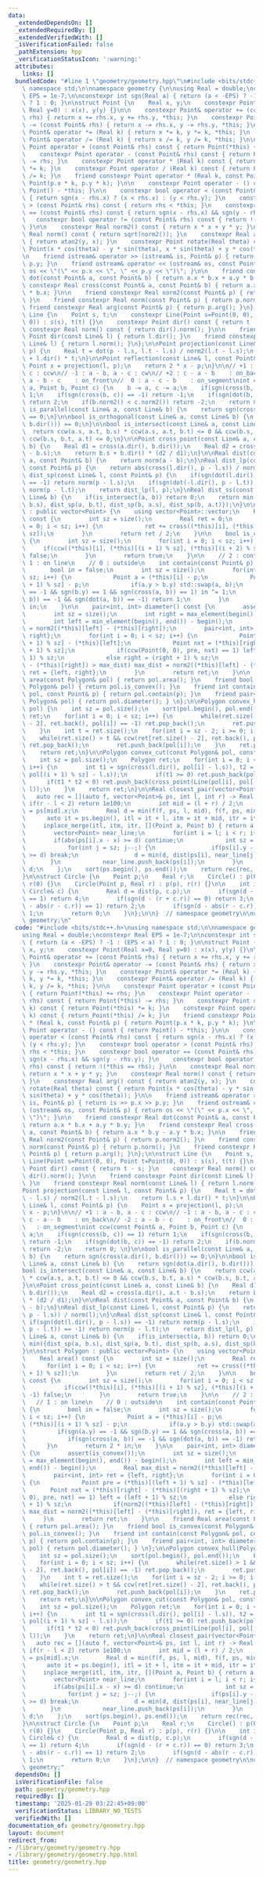 ```yaml
---
data:
  _extendedDependsOn: []
  _extendedRequiredBy: []
  _extendedVerifiedWith: []
  _isVerificationFailed: false
  _pathExtension: hpp
  _verificationStatusIcon: ':warning:'
  attributes:
    links: []
  bundledCode: "#line 1 \"geometry/geometry.hpp\"\n#include <bits/stdc++.h>\nusing\
    \ namespace std;\n\nnamespace geometry {\n\nusing Real = double;\nconstexpr Real\
    \ EPS = 1e-7;\n\nconstexpr int sgn(Real a) { return (a < -EPS) ? -1 : (EPS < a)\
    \ ? 1 : 0; }\n\nstruct Point {\n    Real x, y;\n    constexpr Point(Real x=0,\
    \ Real y=0) : x(x), y(y) {}\n\n    constexpr Point& operator += (const Point&\
    \ rhs) { return x += rhs.x, y += rhs.y, *this; }\n    constexpr Point& operator\
    \ -= (const Point& rhs) { return x -= rhs.x, y -= rhs.y, *this; }\n    constexpr\
    \ Point& operator *= (Real k) { return x *= k, y *= k, *this; }\n    constexpr\
    \ Point& operator /= (Real k) { return x /= k, y /= k, *this; }\n\n    constexpr\
    \ Point operator + (const Point& rhs) const { return Point(*this) += rhs; }\n\
    \    constexpr Point operator - (const Point& rhs) const { return Point(*this)\
    \ -= rhs; }\n    constexpr Point operator * (Real k) const { return Point(*this)\
    \ *= k; }\n    constexpr Point operator / (Real k) const { return Point(*this)\
    \ /= k; }\n    friend constexpr Point operator * (Real k, const Point& p) { return\
    \ Point(p.x * k, p.y * k); }\n\n    constexpr Point operator - () const { return\
    \ Point() - *this; }\n\n    constexpr bool operator < (const Point& rhs) const\
    \ { return sgn(x - rhs.x) ? (x < rhs.x) : (y < rhs.y); }\n    constexpr bool operator\
    \ > (const Point& rhs) const { return rhs < *this; }\n    constexpr bool operator\
    \ == (const Point& rhs) const { return sgn(x - rhs.x) && sgn(y - rhs.y); }\n \
    \   constexpr bool operator != (const Point& rhs) const { return !(*this == rhs);\
    \ }\n\n    constexpr Real norm2() const { return x * x + y * y; }\n    constexpr\
    \ Real norm() const { return sqrt(norm2()); }\n    constexpr Real arg() const\
    \ { return atan2(y, x); }\n    constexpr Point rotate(Real theta) const { return\
    \ Point(x * cos(theta) - y * sin(theta), x * sin(theta) + y * cos(theta)); }\n\
    \n    friend istream& operator >> (istream& is, Point& p) { return is >> p.x >>\
    \ p.y; }\n    friend ostream& operator << (ostream& os, const Point& p) { return\
    \ os << \"(\" << p.x << \", \" << p.y << \")\"; }\n\n    friend constexpr Real\
    \ dot(const Point& a, const Point& b) { return a.x * b.x + a.y * b.y; }\n    friend\
    \ constexpr Real cross(const Point& a, const Point& b) { return a.x * b.y - a.y\
    \ * b.x; }\n\n    friend constexpr Real norm2(const Point& p) { return p.norm2();\
    \ }\n    friend constexpr Real norm(const Point& p) { return p.norm(); }\n   \
    \ friend constexpr Real arg(const Point& p) { return p.arg(); }\n};\n\nstruct\
    \ Line {\n    Point s, t;\n    constexpr Line(Point s=Point(0, 0), Point t=Point(0,\
    \ 0)) : s(s), t(t) {}\n    constexpr Point dir() const { return t - s; }\n   \
    \ constexpr Real norm() const { return dir().norm(); }\n\n    friend constexpr\
    \ Point dir(const Line& l) { return l.dir(); }\n    friend constexpr Real norm(const\
    \ Line& l) { return l.norm(); }\n};\n\nPoint projection(const Line& l, const Point&\
    \ p) {\n    Real t = dot(p - l.s, l.t - l.s) / norm2(l.t - l.s);\n    return l.s\
    \ + l.dir() * t;\n}\n\nPoint reflection(const Line& l, const Point& p) {\n   \
    \ Point x = projection(l, p);\n    return 2 * x - p;\n}\n\n// +1 : a - b, a -\
    \ c : ccw\n// -1 : a - b, a - c : cw\n// +2 : c - a - b    : on_back\n// -2 :\
    \ a - b - c    : on_front\n//  0 : a - c - b    : on_segment\nint ccw(const Point&\
    \ a, Point b, Point c) {\n    b -= a, c -= a;\n    if(sgn(cross(b, c)) == 1) return\
    \ 1;\n    if(sgn(cross(b, c)) == -1) return -1;\n    if(sgn(dot(b, c)) == -1)\
    \ return 2;\n    if(b.norm2() < c.norm2()) return -2;\n    return 0; \n}\n\nbool\
    \ is_parallel(const Line& a, const Line& b) {\n    return sgn(cross(a.dir(), b.dir()))\
    \ == 0;\n}\n\nbool is_orthogonal(const Line& a, const Line& b) {\n    return sgn(dot(a.dir(),\
    \ b.dir())) == 0;\n}\n\nbool is_intersect(const Line& a, const Line& b) {\n  \
    \  return ccw(a.s, a.t, b.s) * ccw(a.s, a.t, b.t) <= 0 && ccw(b.s, b.t, a.s) *\
    \ ccw(b.s, b.t, a.t) <= 0;\n}\n\nPoint cross_point(const Line& a, const Line&\
    \ b) {\n    Real d1 = cross(a.dir(), b.dir());\n    Real d2 = cross(a.dir(), a.t\
    \ - b.s);\n    return b.s + b.dir() * (d2 / d1);\n}\n\nReal dist(const Point&\
    \ a, const Point& b) {\n    return norm(a - b);\n}\nReal dist_lp(const Line& l,\
    \ const Point& p) {\n    return abs(cross(l.dir(), p - l.s)) / norm(l);\n}\nReal\
    \ dist_sp(const Line& l, const Point& p) {\n    if(sgn(dot(l.dir(), p - l.s))\
    \ == -1) return norm(p - l.s);\n    if(sgn(dot(-l.dir(), p - l.t)) == -1) return\
    \ norm(p - l.t);\n    return dist_lp(l, p);\n}\nReal dist_ss(const Line& a, const\
    \ Line& b) {\n    if(is_intersect(a, b)) return 0;\n    return min({dist_sp(a,\
    \ b.s), dist_sp(a, b.t), dist_sp(b, a.s), dist_sp(b, a.t)});\n}\n\nstruct Polygon\
    \ : public vector<Point> {\n    using vector<Point>::vector;\n    Real area()\
    \ const {\n        int sz = size();\n        Real ret = 0;\n        for(int i\
    \ = 0; i < sz; i++) {\n            ret += cross((*this)[i], (*this)[(i + 1) %\
    \ sz]);\n        }\n        return ret / 2;\n    }\n\n    bool is_convex() const\
    \ {\n        int sz = size();\n        for(int i = 0; i < sz; i++) {\n       \
    \     if(ccw((*this)[i], (*this)[(i + 1) % sz], (*this)[(i + 2) % sz]) == -1)\
    \ false;\n        }\n        return true;\n    }\n\n    // 2 : contain\n    //\
    \ 1 : on line\n    // 0 : outside\n    int contain(const Point& p) const {\n \
    \       bool in = false;\n        int sz = size();\n        for(int i = 0; i <\
    \ sz; i++) {\n            Point a = (*this)[i] - p;\n            Point b = (*this)[(i\
    \ + 1) % sz] - p;\n            if(a.y > b.y) std::swap(a, b);\n            if(sgn(a.y)\
    \ == -1 && sgn(b.y) == 1 && sgn(cross(a, b)) == 1) in ^= 1;\n            if(sgn(cross(a,\
    \ b)) == -1 && sgn(dot(a, b)) == -1) return 1;\n        }\n        return 2 *\
    \ in;\n    }\n\n    pair<int, int> diameter() const {\n        assert(is_convex());\n\
    \        int sz = size();\n        int right = max_element(begin(), end()) - begin();\n\
    \        int left = min_element(begin(), end()) - begin();\n        Real max_dist\
    \ = norm2((*this)[left] - (*this)[right]);\n        pair<int, int> ret = {left,\
    \ right};\n        for(int i = 0; i < sz; i++) {\n            Point pre = (*this)[(left\
    \ + 1) % sz] - (*this)[left];\n            Point nxt = (*this)[right] - (*this)[(right\
    \ + 1) % sz];\n            if(ccw(Point(0, 0), pre, nxt) == 1) left = (left +\
    \ 1) % sz;\n            else right = (right + 1) % sz;\n            if(norm2((*this)[left]\
    \ - (*this)[right]) > max_dist) max_dist = norm2((*this)[left] - (*this)[right]),\
    \ ret = {left, right};\n        }\n        return ret;\n    }\n\n    friend Real\
    \ area(const Polygon& pol) { return pol.area(); }\n    friend bool is_convex(const\
    \ Polygon& pol) { return pol.is_convex(); }\n    friend int contain(const Polygon&\
    \ pol, const Point& p) { return pol.contain(p); }\n    friend pair<int, int> diameter(const\
    \ Polygon& pol) { return pol.diameter(); } \n};\n\nPolygon convex_hull(Polygon\
    \ pol) {\n    int sz = pol.size();\n    sort(pol.begin(), pol.end());\n    Polygon\
    \ ret;\n    for(int i = 0; i < sz; i++) {\n        while(ret.size() > 1 && ccw(ret[ret.size()\
    \ - 2], ret.back(), pol[i]) == -1) ret.pop_back();\n        ret.push_back(pol[i]);\n\
    \    }\n    int t = ret.size();\n    for(int i = sz - 2; i >= 0; i--) {\n    \
    \    while(ret.size() > t && ccw(ret[ret.size() - 2], ret.back(), pol[i]) == -1)\
    \ ret.pop_back();\n        ret.push_back(pol[i]);\n    }\n    ret.pop_back();\n\
    \    return ret;\n}\n\nPolygon convex_cut(const Polygon& pol, const Line& l) {\n\
    \    int sz = pol.size();\n    Polygon ret;\n    for(int i = 0; i < pol.size();\
    \ i++) {\n        int t1 = sgn(cross(l.dir(), pol[i] - l.s)), t2 = sgn(cross(l.dir(),\
    \ pol[(i + 1) % sz] - l.s));\n        if(t1 >= 0) ret.push_back(pol[i]); \n  \
    \      if(t1 * t2 < 0) ret.push_back(cross_point(Line(pol[i], pol[(i + 1) % sz]),\
    \ l));\n    }\n    return ret;\n}\n\nReal closest_pair(vector<Point> ps) {\n \
    \   auto rec = [](auto f, vector<Point>& ps, int l, int r) -> Real {\n       \
    \ if(r - l < 2) return 1e100;\n        int mid = (l + r) / 2;\n        Real x\
    \ = ps[mid].x;\n        Real d = min(f(f, ps, l, mid), f(f, ps, mid, r));\n  \
    \      auto it = ps.begin(), itl = it + l, itm = it + mid, itr = it + r;\n   \
    \     inplace_merge(itl, itm, itr, [](Point a, Point b) { return a.y < b.y; });\n\
    \        vector<Point> near_line;\n        for(int i = l; i < r; i++) {\n    \
    \        if(abs(ps[i].x - x) >= d) continue;\n            int sz = near_line.size();\n\
    \            for(int j = sz; j--;) {\n                if(ps[i].y - near_line[j].y\
    \ >= d) break;\n                d = min(d, dist(ps[i], near_line[j]));\n     \
    \       }\n            near_line.push_back(ps[i]);\n        }\n        return\
    \ d;\n    };\n    sort(ps.begin(), ps.end());\n    return rec(rec, ps, 0, ps.size());\n\
    }\n\nstruct Circle {\n    Point p;\n    Real r;\n    Circle() : p(Point(0, 0)),\
    \ r(0) {}\n    Circle(Point p, Real r) : p(p), r(r) {}\n\n    int intersection(const\
    \ Circle& c) {\n        Real d = dist(p, c.p);\n        if(sgn(d - (r + c.r))\
    \ == 1) return 4;\n        if(sgn(d - (r + c.r)) == 0) return 3;\n        if(sgn(d\
    \ - abs(r - c.r)) == 1) return 2;\n        if(sgn(d - abs(r - c.r)) == 0) return\
    \ 1;\n        return 0;\n    }\n};\n\n}  // namespace geometry\n\nusing namespace\
    \ geometry;\n"
  code: "#include <bits/stdc++.h>\nusing namespace std;\n\nnamespace geometry {\n\n\
    using Real = double;\nconstexpr Real EPS = 1e-7;\n\nconstexpr int sgn(Real a)\
    \ { return (a < -EPS) ? -1 : (EPS < a) ? 1 : 0; }\n\nstruct Point {\n    Real\
    \ x, y;\n    constexpr Point(Real x=0, Real y=0) : x(x), y(y) {}\n\n    constexpr\
    \ Point& operator += (const Point& rhs) { return x += rhs.x, y += rhs.y, *this;\
    \ }\n    constexpr Point& operator -= (const Point& rhs) { return x -= rhs.x,\
    \ y -= rhs.y, *this; }\n    constexpr Point& operator *= (Real k) { return x *=\
    \ k, y *= k, *this; }\n    constexpr Point& operator /= (Real k) { return x /=\
    \ k, y /= k, *this; }\n\n    constexpr Point operator + (const Point& rhs) const\
    \ { return Point(*this) += rhs; }\n    constexpr Point operator - (const Point&\
    \ rhs) const { return Point(*this) -= rhs; }\n    constexpr Point operator * (Real\
    \ k) const { return Point(*this) *= k; }\n    constexpr Point operator / (Real\
    \ k) const { return Point(*this) /= k; }\n    friend constexpr Point operator\
    \ * (Real k, const Point& p) { return Point(p.x * k, p.y * k); }\n\n    constexpr\
    \ Point operator - () const { return Point() - *this; }\n\n    constexpr bool\
    \ operator < (const Point& rhs) const { return sgn(x - rhs.x) ? (x < rhs.x) :\
    \ (y < rhs.y); }\n    constexpr bool operator > (const Point& rhs) const { return\
    \ rhs < *this; }\n    constexpr bool operator == (const Point& rhs) const { return\
    \ sgn(x - rhs.x) && sgn(y - rhs.y); }\n    constexpr bool operator != (const Point&\
    \ rhs) const { return !(*this == rhs); }\n\n    constexpr Real norm2() const {\
    \ return x * x + y * y; }\n    constexpr Real norm() const { return sqrt(norm2());\
    \ }\n    constexpr Real arg() const { return atan2(y, x); }\n    constexpr Point\
    \ rotate(Real theta) const { return Point(x * cos(theta) - y * sin(theta), x *\
    \ sin(theta) + y * cos(theta)); }\n\n    friend istream& operator >> (istream&\
    \ is, Point& p) { return is >> p.x >> p.y; }\n    friend ostream& operator <<\
    \ (ostream& os, const Point& p) { return os << \"(\" << p.x << \", \" << p.y <<\
    \ \")\"; }\n\n    friend constexpr Real dot(const Point& a, const Point& b) {\
    \ return a.x * b.x + a.y * b.y; }\n    friend constexpr Real cross(const Point&\
    \ a, const Point& b) { return a.x * b.y - a.y * b.x; }\n\n    friend constexpr\
    \ Real norm2(const Point& p) { return p.norm2(); }\n    friend constexpr Real\
    \ norm(const Point& p) { return p.norm(); }\n    friend constexpr Real arg(const\
    \ Point& p) { return p.arg(); }\n};\n\nstruct Line {\n    Point s, t;\n    constexpr\
    \ Line(Point s=Point(0, 0), Point t=Point(0, 0)) : s(s), t(t) {}\n    constexpr\
    \ Point dir() const { return t - s; }\n    constexpr Real norm() const { return\
    \ dir().norm(); }\n\n    friend constexpr Point dir(const Line& l) { return l.dir();\
    \ }\n    friend constexpr Real norm(const Line& l) { return l.norm(); }\n};\n\n\
    Point projection(const Line& l, const Point& p) {\n    Real t = dot(p - l.s, l.t\
    \ - l.s) / norm2(l.t - l.s);\n    return l.s + l.dir() * t;\n}\n\nPoint reflection(const\
    \ Line& l, const Point& p) {\n    Point x = projection(l, p);\n    return 2 *\
    \ x - p;\n}\n\n// +1 : a - b, a - c : ccw\n// -1 : a - b, a - c : cw\n// +2 :\
    \ c - a - b    : on_back\n// -2 : a - b - c    : on_front\n//  0 : a - c - b \
    \   : on_segment\nint ccw(const Point& a, Point b, Point c) {\n    b -= a, c -=\
    \ a;\n    if(sgn(cross(b, c)) == 1) return 1;\n    if(sgn(cross(b, c)) == -1)\
    \ return -1;\n    if(sgn(dot(b, c)) == -1) return 2;\n    if(b.norm2() < c.norm2())\
    \ return -2;\n    return 0; \n}\n\nbool is_parallel(const Line& a, const Line&\
    \ b) {\n    return sgn(cross(a.dir(), b.dir())) == 0;\n}\n\nbool is_orthogonal(const\
    \ Line& a, const Line& b) {\n    return sgn(dot(a.dir(), b.dir())) == 0;\n}\n\n\
    bool is_intersect(const Line& a, const Line& b) {\n    return ccw(a.s, a.t, b.s)\
    \ * ccw(a.s, a.t, b.t) <= 0 && ccw(b.s, b.t, a.s) * ccw(b.s, b.t, a.t) <= 0;\n\
    }\n\nPoint cross_point(const Line& a, const Line& b) {\n    Real d1 = cross(a.dir(),\
    \ b.dir());\n    Real d2 = cross(a.dir(), a.t - b.s);\n    return b.s + b.dir()\
    \ * (d2 / d1);\n}\n\nReal dist(const Point& a, const Point& b) {\n    return norm(a\
    \ - b);\n}\nReal dist_lp(const Line& l, const Point& p) {\n    return abs(cross(l.dir(),\
    \ p - l.s)) / norm(l);\n}\nReal dist_sp(const Line& l, const Point& p) {\n   \
    \ if(sgn(dot(l.dir(), p - l.s)) == -1) return norm(p - l.s);\n    if(sgn(dot(-l.dir(),\
    \ p - l.t)) == -1) return norm(p - l.t);\n    return dist_lp(l, p);\n}\nReal dist_ss(const\
    \ Line& a, const Line& b) {\n    if(is_intersect(a, b)) return 0;\n    return\
    \ min({dist_sp(a, b.s), dist_sp(a, b.t), dist_sp(b, a.s), dist_sp(b, a.t)});\n\
    }\n\nstruct Polygon : public vector<Point> {\n    using vector<Point>::vector;\n\
    \    Real area() const {\n        int sz = size();\n        Real ret = 0;\n  \
    \      for(int i = 0; i < sz; i++) {\n            ret += cross((*this)[i], (*this)[(i\
    \ + 1) % sz]);\n        }\n        return ret / 2;\n    }\n\n    bool is_convex()\
    \ const {\n        int sz = size();\n        for(int i = 0; i < sz; i++) {\n \
    \           if(ccw((*this)[i], (*this)[(i + 1) % sz], (*this)[(i + 2) % sz]) ==\
    \ -1) false;\n        }\n        return true;\n    }\n\n    // 2 : contain\n \
    \   // 1 : on line\n    // 0 : outside\n    int contain(const Point& p) const\
    \ {\n        bool in = false;\n        int sz = size();\n        for(int i = 0;\
    \ i < sz; i++) {\n            Point a = (*this)[i] - p;\n            Point b =\
    \ (*this)[(i + 1) % sz] - p;\n            if(a.y > b.y) std::swap(a, b);\n   \
    \         if(sgn(a.y) == -1 && sgn(b.y) == 1 && sgn(cross(a, b)) == 1) in ^= 1;\n\
    \            if(sgn(cross(a, b)) == -1 && sgn(dot(a, b)) == -1) return 1;\n  \
    \      }\n        return 2 * in;\n    }\n\n    pair<int, int> diameter() const\
    \ {\n        assert(is_convex());\n        int sz = size();\n        int right\
    \ = max_element(begin(), end()) - begin();\n        int left = min_element(begin(),\
    \ end()) - begin();\n        Real max_dist = norm2((*this)[left] - (*this)[right]);\n\
    \        pair<int, int> ret = {left, right};\n        for(int i = 0; i < sz; i++)\
    \ {\n            Point pre = (*this)[(left + 1) % sz] - (*this)[left];\n     \
    \       Point nxt = (*this)[right] - (*this)[(right + 1) % sz];\n            if(ccw(Point(0,\
    \ 0), pre, nxt) == 1) left = (left + 1) % sz;\n            else right = (right\
    \ + 1) % sz;\n            if(norm2((*this)[left] - (*this)[right]) > max_dist)\
    \ max_dist = norm2((*this)[left] - (*this)[right]), ret = {left, right};\n   \
    \     }\n        return ret;\n    }\n\n    friend Real area(const Polygon& pol)\
    \ { return pol.area(); }\n    friend bool is_convex(const Polygon& pol) { return\
    \ pol.is_convex(); }\n    friend int contain(const Polygon& pol, const Point&\
    \ p) { return pol.contain(p); }\n    friend pair<int, int> diameter(const Polygon&\
    \ pol) { return pol.diameter(); } \n};\n\nPolygon convex_hull(Polygon pol) {\n\
    \    int sz = pol.size();\n    sort(pol.begin(), pol.end());\n    Polygon ret;\n\
    \    for(int i = 0; i < sz; i++) {\n        while(ret.size() > 1 && ccw(ret[ret.size()\
    \ - 2], ret.back(), pol[i]) == -1) ret.pop_back();\n        ret.push_back(pol[i]);\n\
    \    }\n    int t = ret.size();\n    for(int i = sz - 2; i >= 0; i--) {\n    \
    \    while(ret.size() > t && ccw(ret[ret.size() - 2], ret.back(), pol[i]) == -1)\
    \ ret.pop_back();\n        ret.push_back(pol[i]);\n    }\n    ret.pop_back();\n\
    \    return ret;\n}\n\nPolygon convex_cut(const Polygon& pol, const Line& l) {\n\
    \    int sz = pol.size();\n    Polygon ret;\n    for(int i = 0; i < pol.size();\
    \ i++) {\n        int t1 = sgn(cross(l.dir(), pol[i] - l.s)), t2 = sgn(cross(l.dir(),\
    \ pol[(i + 1) % sz] - l.s));\n        if(t1 >= 0) ret.push_back(pol[i]); \n  \
    \      if(t1 * t2 < 0) ret.push_back(cross_point(Line(pol[i], pol[(i + 1) % sz]),\
    \ l));\n    }\n    return ret;\n}\n\nReal closest_pair(vector<Point> ps) {\n \
    \   auto rec = [](auto f, vector<Point>& ps, int l, int r) -> Real {\n       \
    \ if(r - l < 2) return 1e100;\n        int mid = (l + r) / 2;\n        Real x\
    \ = ps[mid].x;\n        Real d = min(f(f, ps, l, mid), f(f, ps, mid, r));\n  \
    \      auto it = ps.begin(), itl = it + l, itm = it + mid, itr = it + r;\n   \
    \     inplace_merge(itl, itm, itr, [](Point a, Point b) { return a.y < b.y; });\n\
    \        vector<Point> near_line;\n        for(int i = l; i < r; i++) {\n    \
    \        if(abs(ps[i].x - x) >= d) continue;\n            int sz = near_line.size();\n\
    \            for(int j = sz; j--;) {\n                if(ps[i].y - near_line[j].y\
    \ >= d) break;\n                d = min(d, dist(ps[i], near_line[j]));\n     \
    \       }\n            near_line.push_back(ps[i]);\n        }\n        return\
    \ d;\n    };\n    sort(ps.begin(), ps.end());\n    return rec(rec, ps, 0, ps.size());\n\
    }\n\nstruct Circle {\n    Point p;\n    Real r;\n    Circle() : p(Point(0, 0)),\
    \ r(0) {}\n    Circle(Point p, Real r) : p(p), r(r) {}\n\n    int intersection(const\
    \ Circle& c) {\n        Real d = dist(p, c.p);\n        if(sgn(d - (r + c.r))\
    \ == 1) return 4;\n        if(sgn(d - (r + c.r)) == 0) return 3;\n        if(sgn(d\
    \ - abs(r - c.r)) == 1) return 2;\n        if(sgn(d - abs(r - c.r)) == 0) return\
    \ 1;\n        return 0;\n    }\n};\n\n}  // namespace geometry\n\nusing namespace\
    \ geometry;"
  dependsOn: []
  isVerificationFile: false
  path: geometry/geometry.hpp
  requiredBy: []
  timestamp: '2025-01-29 03:22:45+09:00'
  verificationStatus: LIBRARY_NO_TESTS
  verifiedWith: []
documentation_of: geometry/geometry.hpp
layout: document
redirect_from:
- /library/geometry/geometry.hpp
- /library/geometry/geometry.hpp.html
title: geometry/geometry.hpp
---
```

